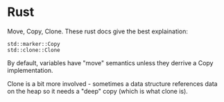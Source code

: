 # Rust
Move, Copy, Clone. These rust docs give the best explaination:

    std::marker::Copy
    std::clone::Clone

By default, variables have "move" semantics unless they derrive a Copy
implementation.

Clone is a bit more involved - sometimes a data structure references data on
the heap so it needs a "deep" copy (which is what clone is).
